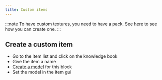 ```yaml
---
title: Custom items
---
```


:::note
To have custom textures, you need to have a pack. See [here](pack.md#create-a-pack) to see how you can create one.
:::

## Create a custom item

* Go to the item list and click on the knowledge book
* Give the item a name
* [Create a model](custom-models.md) for this block
* Set the model in the item gui
